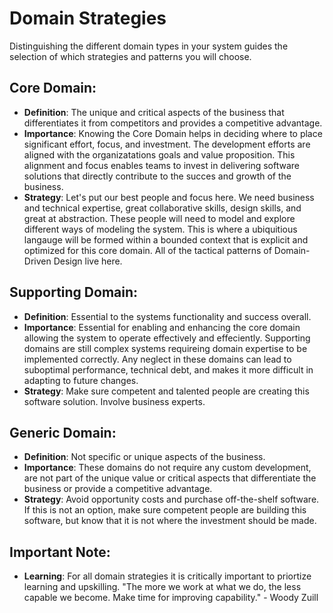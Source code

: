 # Domain Strategies

Distinguishing the different domain types in your system guides the selection of which strategies and patterns you will choose.  

## Core Domain:
- **Definition**: The unique and critical aspects of the business that differentiates it from competitors and provides a competitive advantage.
- **Importance**: Knowing the Core Domain helps in deciding where to place significant effort, focus, and investment. The development efforts are aligned with the organizatations goals and value proposition. This alignment and focus enables teams to invest in delivering software solutions that directly contribute to the succes and growth of the business.
- **Strategy**: Let's put our best people and focus here. We need business and technical expertise, great collaborative skills, design skills, and great at abstraction. These people will need to model and explore different ways of modeling the system. This is where a ubiquitious langauge will be formed within a bounded context that is explicit and optimized for this core domain. All of the tactical patterns of Domain-Driven Design live here.

## Supporting Domain:
- **Definition**: Essential to the systems functionality and success overall.
- **Importance**: Essential for enabling and enhancing the core domain allowing the system to operate effectively and effeciently. Supporting domains are still complex systems requireing domain expertise to be implemented correctly. Any neglect in these domains can lead to suboptimal performance, technical debt, and makes it more difficult in adapting to future changes.
- **Strategy**: Make sure competent and talented people are creating this software solution. Involve business experts.

## Generic Domain:
- **Definition**: Not specific or unique aspects of the business.
- **Importance**: These domains do not require any custom development, are not part of the unique value or critical aspects that differentiate the business or provide a competitive advantage.
- **Strategy**: Avoid opportunity costs and purchase off-the-shelf software. If this is not an option, make sure competent people are building this software, but know that it is not where the investment should be made.

## Important Note:
- **Learning**: For all domain strategies it is critically important to priortize learning and upskilling. "The more we work at what we do, the less capable we become. Make time for improving capability." - Woody Zuill
